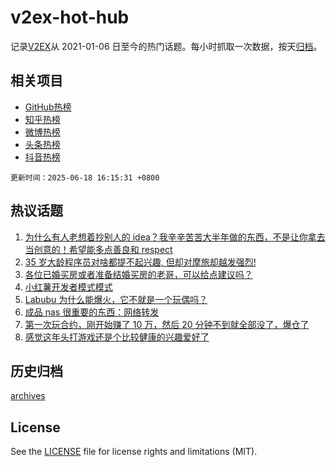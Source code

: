 # v2ex-hot-hub

 记录[V2EX](https://www.v2ex.com/)从 2021-01-06 日至今的热门话题。每小时抓取一次数据，按天[归档](archives)。
 
 ## 相关项目

- [GitHub热榜](https://github.com/lonnyzhang423/github-hot-hub)
- [知乎热榜](https://github.com/lonnyzhang423/zhihu-hot-hub)
- [微博热榜](https://github.com/lonnyzhang423/weibo-hot-hub)
- [头条热榜](https://github.com/lonnyzhang423/toutiao-hot-hub)
- [抖音热榜](https://github.com/lonnyzhang423/douyin-hot-hub)


 `更新时间：2025-06-18 16:15:31 +0800`

## 热议话题

1. [为什么有人老想着抄别人的 idea？我辛辛苦苦大半年做的东西，不是让你拿去当创意的！希望能多点善良和 respect](https://www.v2ex.com/t/1139372)
1. [35 岁大龄程序员对啥都提不起兴趣, 但却对摩旅却越发强烈!](https://www.v2ex.com/t/1139315)
1. [各位已婚买房或者准备结婚买房的老哥，可以给点建议吗？](https://www.v2ex.com/t/1139365)
1. [小红薯开发者模式模式](https://www.v2ex.com/t/1139410)
1. [Labubu 为什么能爆火，它不就是一个玩偶吗？](https://www.v2ex.com/t/1139343)
1. [成品 nas 很重要的东西：网络转发](https://www.v2ex.com/t/1139234)
1. [第一次玩合约，刚开始赚了 10 万，然后 20 分钟不到就全部没了，爆仓了](https://www.v2ex.com/t/1139250)
1. [感觉这年头打游戏还是个比较健康的兴趣爱好了](https://www.v2ex.com/t/1139332)

## 历史归档

[archives](archives)

## License

See the [LICENSE](LICENSE) file for license rights and limitations (MIT).
